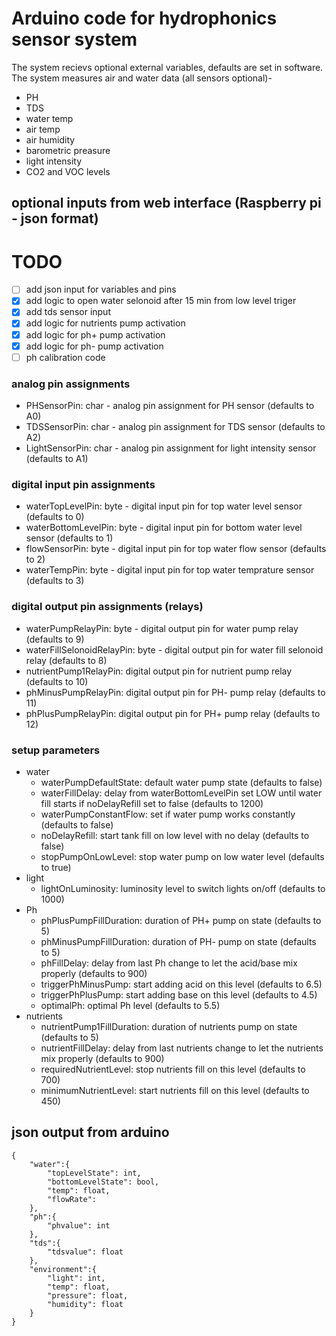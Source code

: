 # Arduino code for hydrophonics sensor system
The system recievs optional external variables, defaults are set in software.
The system measures air and water data (all sensors optional)- 
- PH
- TDS
- water temp
- air temp
- air humidity
- barometric preasure
- light intensity
- CO2 and VOC levels

## optional inputs from web interface (Raspberry pi - json format)
# TODO 
- [ ] add json input for variables and pins
- [x] add logic to open water selonoid after 15 min from low level triger
- [x] add tds sensor input
- [x] add logic for nutrients pump activation
- [x] add logic for ph+ pump activation
- [x] add logic for ph- pump activation
- [ ] ph calibration code

### analog pin assignments
* PHSensorPin: char - analog pin assignment for PH sensor (defaults to A0)
* TDSSensorPin: char - analog pin assignment for TDS sensor (defaults to A2)
* LightSensorPin: char - analog pin assignment for light intensity sensor (defaults to A1)

### digital input pin assignments
* waterTopLevelPin: byte -  digital input pin for top water level sensor (defaults to 0)
* waterBottomLevelPin: byte - digital input pin for bottom water level sensor (defaults to 1)
* flowSensorPin: byte - digital input pin for top water flow sensor (defaults to 2)
* waterTempPin: byte - digital input pin for top water temprature sensor (defaults to 3)

### digital output pin assignments (relays)
* waterPumpRelayPin: byte - digital output pin for water pump relay (defaults to 9)
* waterFillSelonoidRelayPin: byte - digital output pin for water fill selonoid relay (defaults to 8)
* nutrientPump1RelayPin: digital output pin for nutrient pump relay (defaults to 10)
* phMinusPumpRelayPin: digital output pin for PH- pump relay (defaults to 11)
* phPlusPumpRelayPin: digital output pin for PH+ pump relay (defaults to 12)

### setup parameters
* water
    * waterPumpDefaultState: default water pump state (defaults to false)
    * waterFillDelay: delay from waterBottomLevelPin set LOW until water fill starts if noDelayRefill set to false (defaults to 1200)
    * waterPumpConstantFlow: set if water pump works constantly (defaults to false)
    * noDelayRefill: start tank fill on low level with no delay (defaults to false)
    * stopPumpOnLowLevel: stop water pump on low water level (defaults to true)
* light
    * lightOnLuminosity: luminosity level to switch lights on/off (defaults to 1000)
* Ph
    * phPlusPumpFillDuration: duration of PH+ pump on state (defaults to 5)
    * phMinusPumpFillDuration: duration of PH- pump on state (defaults to 5)
    * phFillDelay: delay from last Ph change to let the acid/base mix properly (defaults to 900)
    * triggerPhMinusPump: start adding acid on this level (defaults to 6.5)
    * triggerPhPlusPump: start adding base on this level (defaults to 4.5)
    * optimalPh: optimal Ph level (defaults to 5.5)
* nutrients
    * nutrientPump1FillDuration: duration of nutrients pump on state (defaults to 5)
    * nutrientFillDelay: delay from last nutrients change to let the nutrients mix properly (defaults to 900)
    * requiredNutrientLevel: stop nutrients fill on this level (defaults to 700)
    * minimumNutrientLevel: start nutrients fill on this level (defaults to 450)

## json output from arduino
```
{
    "water":{
        "topLevelState": int,
        "bottomLevelState": bool,
        "temp": float,
        "flowRate": 
    },
    "ph":{
        "phvalue": int
    },
    "tds":{
        "tdsvalue": float
    },
    "environment":{
        "light": int,
        "temp": float,
        "pressure": float,
        "humidity": float
    }
}
```